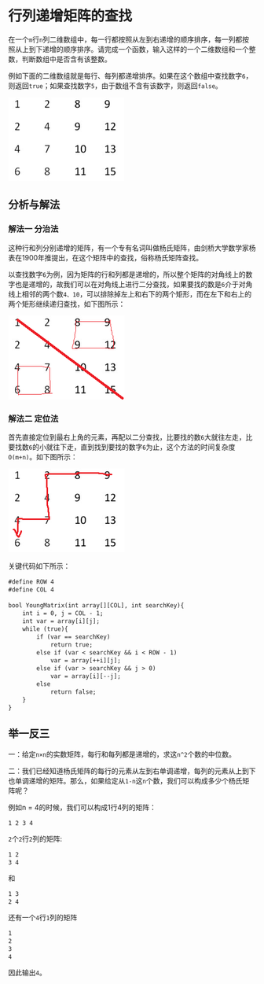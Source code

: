 # 行列递增矩阵的查找

在一个`m`行`n`列二维数组中，每一行都按照从左到右递增的顺序排序，每一列都按照从上到下递增的顺序排序。请完成一个函数，输入这样的一个二维数组和一个整数，判断数组中是否含有该整数。

例如下面的二维数组就是每行、每列都递增排序。如果在这个数组中查找数字`6`，则返回`true`；如果查找数字`5`，由于数组不含有该数字，则返回`false`。

![](45.gif)

## 分析与解法

### 解法一 分治法

这种行和列分别递增的矩阵，有一个专有名词叫做杨氏矩阵，由剑桥大学数学家杨表在1900年推提出，在这个矩阵中的查找，俗称杨氏矩阵查找。

以查找数字`6`为例，因为矩阵的行和列都是递增的，所以整个矩阵的对角线上的数字也是递增的，故我们可以在对角线上进行二分查找，如果要找的数是`6`介于对角线上相邻的两个数`4、10`，可以排除掉左上和右下的两个矩形，而在左下和右上的两个矩形继续递归查找，如下图所示： 

![](46.gif)

### 解法二 定位法

首先直接定位到最右上角的元素，再配以二分查找，比要找的数`6`大就往左走，比要找数`6`的小就往下走，直到找到要找的数字`6`为止，这个方法的时间复杂度`O(m+n)`。如下图所示： 

![](47.gif)

关键代码如下所示：

```
#define ROW 4
#define COL 4

bool YoungMatrix(int array[][COL], int searchKey){
    int i = 0, j = COL - 1;
    int var = array[i][j];
    while (true){
        if (var == searchKey)
            return true;
        else if (var < searchKey && i < ROW - 1)
            var = array[++i][j];
        else if (var > searchKey && j > 0)
            var = array[i][--j];
        else
            return false;
    }
}
```

## 举一反三

一：给定`n×n`的实数矩阵，每行和每列都是递增的，求这`n^2`个数的中位数。

二：我们已经知道杨氏矩阵的每行的元素从左到右单调递增，每列的元素从上到下也单调递增的矩阵。那么，如果给定从`1-n`这`n`个数，我们可以构成多少个杨氏矩阵呢？

例如n = 4的时候，我们可以构成1行4列的矩阵：

    1 2 3 4

`2`个`2`行`2`列的矩阵:

    1 2
    3 4

和

    1 3
    2 4

还有一个`4`行`1`列的矩阵

    1
    2
    3
    4

因此输出`4`。